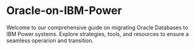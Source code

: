 # Oracle-on-IBM-Power
Welcome to our comprehensive guide on migrating Oracle Databases to IBM Power systems. Explore strategies, tools, and resources to ensure a seamless operarion and transition.
